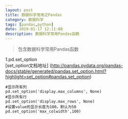 ```yaml
---
layout: post
title: 数据科学常用之Pandas
category: 数据科学
tags: [pandas,python]
date: 2019-01-17 12:11:08
description: 数据科学常用Pandas函数
---
```


>包含数据科学常用Pandas函数

1.pd.set_option   
[set_option文档地址]  (http://pandas.pydata.org/pandas-docs/stable/generated/pandas.set_option.html?highlight=set_option#pandas.set_option)  
```
#显示所有列
pd.set_option('display.max_columns', None)
#显示所有行
pd.set_option('display.max_rows', None)
#设置value的显示长度为100，默认为50
pd.set_option('max_colwidth',100)
```

